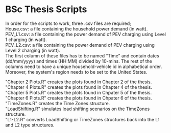 # BSc Thesis Scripts
In order for the scripts to work, three .csv files are required;\
House.csv: a file containing the household power demand (in watt).\
PEV_L1.csv: a file containing the power demand of PEV charging using Level 1 charging (in watt).\
PEV_L2.csv: a file containing the power demand of PEV charging using Level 2 charging (in watt).\
The first column of these files has to be named “Time” and contain dates (dd/mm/yyyy) and times (HH:MM) divided by 10-mins. The rest of the columns need to have a unique household-vehicle id in alphabetical order.\
Moreover, the system's region needs to be set to the United States.

"Chapter 2 Plots.R" creates the plots found in Chapter 2 of the thesis.\
"Chapter 4 Plots.R" creates the plots found in Chapter 4 of the thesis.\
"Chapter 5 Plots.R" creates the plots found in Chpater 5 of the thesis.\
"Chapter 6 Plots.R" creates the plots found in Chpater 6 of the thesis.\
"TimeZones.R" creates the Time Zones structure.\
"LoadShifting.R" simulates load shifting scenarios on the TimeZones structure.\
"L1-L2.R" converts LoadShifting or TimeZones structures back into the L1 and L2 type structures.
